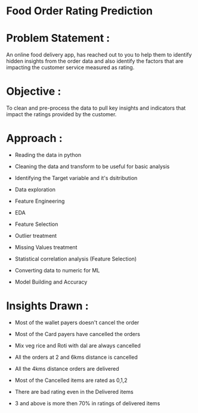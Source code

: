 # Food Order Rating Prediction 

# **Problem Statement :** #

An online food delivery app, has reached out to you to help them to identify hidden insights from the order data and also identify the factors that are impacting the customer service measured as rating.

# **Objective :** #

To clean and pre-process the data to pull key insights and indicators that impact the ratings provided by the customer.

# **Approach :** #


* Reading the data in python

* Cleaning the data and transform to be useful for basic analysis

* Identifying the Target variable and it's dsitribution

* Data exploration

* Feature Engineering

* EDA

* Feature Selection 

* Outlier treatment

* Missing Values treatment

* Statistical correlation analysis (Feature Selection)

* Converting data to numeric for ML

* Model Building and Accuracy

# **Insights Drawn :** #
* Most of the wallet payers doesn't cancel the order
  
* Most of the Card payers have cancelled the orders
  
* Mix veg rice and Roti with dal are always cancelled
  
* All the orders at 2 and 6kms distance is cancelled
  
* All the 4kms distance orders are delivered
  
* Most of the Cancelled items are rated as 0,1,2
  
* There are bad rating even in the Delivered items
  
* 3 and above is more then 70% in ratings of delivered items
